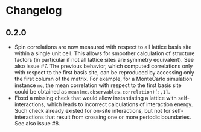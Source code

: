 # Changelog

## 0.2.0
- Spin correlations are now measured with respect to all lattice basis site within a single unit cell. 
This allows for smoother calculation of structure factors (in particular if not all lattice sites are symmetry equivalent). See also issue #7. 
The previous behavior, which computed correlations only with respect to the first basis site, can be reproduced by accessing only the first column of the matrix. For example, for a MonteCarlo simulation instance `mc`, the mean correlation with respect to the first basis site could be obtained as `mean(mc.observables.correlation)[:,1]`.
- Fixed a missing check that would allow instantiating a lattice with self-interactions, which leads to incorrect calculations of interaction energy. Such check already existed for on-site interactions, but not for self-interactions that result from crossing one or more periodic boundaries. See also issue #8.
